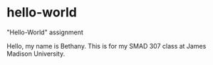 # hello-world
"Hello-World" assignment 

Hello, my name is Bethany. This is for my SMAD 307 class at James Madison University.
